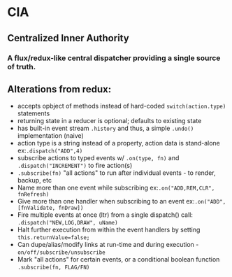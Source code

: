 # CIA
## Centralized Inner Authority

### A flux/redux-like central dispatcher providing a single source of truth.

## Alterations from redux:
* accepts opbject of methods instead of hard-coded `switch(action.type)` statements
* returning state in a reducer is optional; defaults to existing state
* has built-in event stream `.history` and thus, a simple `.undo()` implementation (naive)
* action type is a string instead of a property, action data is stand-alone ex:`.dispatch("ADD",4)`
* subscribe actions to typed events w/ `.on(type, fn)` and  `.dispatch("INCREMENT")` to fire action(s)
* `.subscribe(fn)` "all actions" to run after individual events - to render, backup, etc
* Name more than one event while subscribing ex:`.on("ADD,REM,CLR", fnRefresh)`
* Give more than one handler when subscribing to an event ex:`.on("ADD", [fnValidate, fnDraw])`
* Fire multiple events at once (ltr) from a single dispatch() call: `.dispatch("NEW,LOG,DRAW", uName)`
* Halt further execution from within the event handlers by setting `this.returnValue=false;`
* Can dupe/alias/modify links at run-time and during execution - `on/off/subscribe/unsubscribe`
* Mark "all actions" for certain events, or a conditional boolean function `.subscribe(fn, FLAG/FN)`

